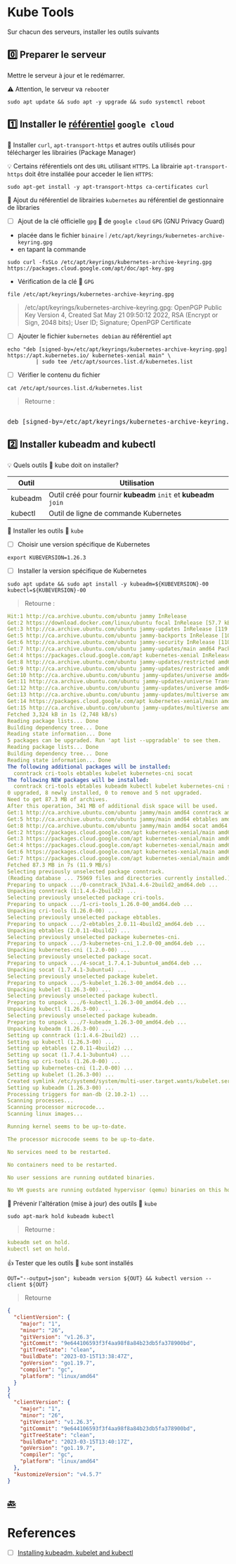 # Kube Tools

Sur chacun des serveurs, installer les outils suivants

## :zero: Preparer le serveur

Mettre le serveur à jour et le redémarrer.

:warning: Attention, le serveur va `reboot`er

```
sudo apt update && sudo apt -y upgrade && sudo systemctl reboot
```

## :one: Installer le [référentiel](https://kubernetes.io/docs/tasks/tools/install-kubectl-linux/#install-using-native-package-management) `google cloud`

:round_pushpin: Installer `curl`, `apt-transport-https` et autres outils utilisés pour télécharger les librairies (Package Manager)

:bulb: Certains référentiels ont des `URL` utilisant `HTTPS`. La librairie `apt-transport-https` doit être installée pour acceder le lien `HTTPS`:

```
sudo apt-get install -y apt-transport-https ca-certificates curl
```

:round_pushpin: Ajout du référentiel de librairies `kubernetes` au référentiel de gestionnaire de libraries  

- [ ] Ajout de la clé officielle `gpg` :key: de `google cloud`  `GPG` (GNU Privacy Guard)
      
* placée dans le fichier `binaire` :grey_exclamation: `/etc/apt/keyrings/kubernetes-archive-keyring.gpg`
* en tapant la commande

```
sudo curl -fsSLo /etc/apt/keyrings/kubernetes-archive-keyring.gpg https://packages.cloud.google.com/apt/doc/apt-key.gpg
```

* Vérification de la clé :key: `GPG`

```
file /etc/apt/keyrings/kubernetes-archive-keyring.gpg
```
> /etc/apt/keyrings/kubernetes-archive-keyring.gpg: OpenPGP Public Key Version 4, Created Sat May 21 09:50:12 2022, RSA (Encrypt or Sign, 2048 bits); User ID; Signature; OpenPGP Certificate

- [ ] Ajouter le fichier `kubernetes debian` au référentiel `apt`

```
echo "deb [signed-by=/etc/apt/keyrings/kubernetes-archive-keyring.gpg] https://apt.kubernetes.io/ kubernetes-xenial main" \
         | sudo tee /etc/apt/sources.list.d/kubernetes.list
```

- [ ] Vérifier le contenu du fichier

```
cat /etc/apt/sources.list.d/kubernetes.list
```
> Retourne :
<pre> 
deb [signed-by=/etc/apt/keyrings/kubernetes-archive-keyring.gpg] https://apt.kubernetes.io/ kubernetes-xenial main
</pre>

## :two: Installer **kubeadm** and **kubectl**

:bulb: Quels outils :ice_cube: kube doit on installer? 

| Outil   | Utilisation                                                      |
|---------|------------------------------------------------------------------|
| kubeadm | Outil créé pour fournir **kubeadm** `init` et **kubeadm** `join` |
| kubectl | Outil de ligne de commande Kubernetes                            |

:round_pushpin: Installer les outils :ice_cube: `kube`

- [ ] Choisir une version spécifique de Kubernetes

```
export KUBEVERSION=1.26.3
``` 

- [ ] Installer la version spécifique de Kubernetes

```
sudo apt update && sudo apt install -y kubeadm=${KUBEVERSION}-00 kubectl=${KUBEVERSION}-00
```
> Retourne :
```yaml
Hit:1 http://ca.archive.ubuntu.com/ubuntu jammy InRelease
Get:2 https://download.docker.com/linux/ubuntu focal InRelease [57.7 kB]  
Get:3 http://ca.archive.ubuntu.com/ubuntu jammy-updates InRelease [119 kB]     
Get:5 http://ca.archive.ubuntu.com/ubuntu jammy-backports InRelease [108 kB]   
Get:6 http://ca.archive.ubuntu.com/ubuntu jammy-security InRelease [110 kB]    
Get:7 http://ca.archive.ubuntu.com/ubuntu jammy-updates/main amd64 Packages [990 kB]
Get:4 https://packages.cloud.google.com/apt kubernetes-xenial InRelease [8,993 B]
Get:8 http://ca.archive.ubuntu.com/ubuntu jammy-updates/restricted amd64 Packages [744 kB]
Get:9 http://ca.archive.ubuntu.com/ubuntu jammy-updates/restricted amd64 c-n-f Metadata [576 B]
Get:10 http://ca.archive.ubuntu.com/ubuntu jammy-updates/universe amd64 Packages [899 kB]
Get:11 http://ca.archive.ubuntu.com/ubuntu jammy-updates/universe Translation-en [180 kB]
Get:12 http://ca.archive.ubuntu.com/ubuntu jammy-updates/universe amd64 c-n-f Metadata [18.6 kB]
Get:13 http://ca.archive.ubuntu.com/ubuntu jammy-updates/multiverse amd64 Packages [24.1 kB]
Get:14 https://packages.cloud.google.com/apt kubernetes-xenial/main amd64 Packages [64.5 kB]
Get:15 http://ca.archive.ubuntu.com/ubuntu jammy-updates/multiverse amd64 c-n-f Metadata [444 B]
Fetched 3,324 kB in 1s (2,748 kB/s)                            
Reading package lists... Done
Building dependency tree... Done
Reading state information... Done
5 packages can be upgraded. Run 'apt list --upgradable' to see them.
Reading package lists... Done
Building dependency tree... Done
Reading state information... Done
The following additional packages will be installed:
  conntrack cri-tools ebtables kubelet kubernetes-cni socat
The following NEW packages will be installed:
  conntrack cri-tools ebtables kubeadm kubectl kubelet kubernetes-cni socat
0 upgraded, 8 newly installed, 0 to remove and 5 not upgraded.
Need to get 87.3 MB of archives.
After this operation, 341 MB of additional disk space will be used.
Get:1 http://ca.archive.ubuntu.com/ubuntu jammy/main amd64 conntrack amd64 1:1.4.6-2build2 [33.5 kB]
Get:5 http://ca.archive.ubuntu.com/ubuntu jammy/main amd64 ebtables amd64 2.0.11-4build2 [84.9 kB]
Get:8 http://ca.archive.ubuntu.com/ubuntu jammy/main amd64 socat amd64 1.7.4.1-3ubuntu4 [349 kB]
Get:2 https://packages.cloud.google.com/apt kubernetes-xenial/main amd64 cri-tools amd64 1.26.0-00 [18.9 MB]
Get:3 https://packages.cloud.google.com/apt kubernetes-xenial/main amd64 kubernetes-cni amd64 1.2.0-00 [27.6 MB]
Get:4 https://packages.cloud.google.com/apt kubernetes-xenial/main amd64 kubelet amd64 1.26.3-00 [20.5 MB]
Get:6 https://packages.cloud.google.com/apt kubernetes-xenial/main amd64 kubectl amd64 1.26.3-00 [10.1 MB]
Get:7 https://packages.cloud.google.com/apt kubernetes-xenial/main amd64 kubeadm amd64 1.26.3-00 [9,747 kB]     
Fetched 87.3 MB in 7s (11.9 MB/s)                                                                               
Selecting previously unselected package conntrack.
(Reading database ... 75969 files and directories currently installed.)
Preparing to unpack .../0-conntrack_1%3a1.4.6-2build2_amd64.deb ...
Unpacking conntrack (1:1.4.6-2build2) ...
Selecting previously unselected package cri-tools.
Preparing to unpack .../1-cri-tools_1.26.0-00_amd64.deb ...
Unpacking cri-tools (1.26.0-00) ...
Selecting previously unselected package ebtables.
Preparing to unpack .../2-ebtables_2.0.11-4build2_amd64.deb ...
Unpacking ebtables (2.0.11-4build2) ...
Selecting previously unselected package kubernetes-cni.
Preparing to unpack .../3-kubernetes-cni_1.2.0-00_amd64.deb ...
Unpacking kubernetes-cni (1.2.0-00) ...
Selecting previously unselected package socat.
Preparing to unpack .../4-socat_1.7.4.1-3ubuntu4_amd64.deb ...
Unpacking socat (1.7.4.1-3ubuntu4) ...
Selecting previously unselected package kubelet.
Preparing to unpack .../5-kubelet_1.26.3-00_amd64.deb ...
Unpacking kubelet (1.26.3-00) ...
Selecting previously unselected package kubectl.
Preparing to unpack .../6-kubectl_1.26.3-00_amd64.deb ...
Unpacking kubectl (1.26.3-00) ...
Selecting previously unselected package kubeadm.
Preparing to unpack .../7-kubeadm_1.26.3-00_amd64.deb ...
Unpacking kubeadm (1.26.3-00) ...
Setting up conntrack (1:1.4.6-2build2) ...
Setting up kubectl (1.26.3-00) ...
Setting up ebtables (2.0.11-4build2) ...
Setting up socat (1.7.4.1-3ubuntu4) ...
Setting up cri-tools (1.26.0-00) ...
Setting up kubernetes-cni (1.2.0-00) ...
Setting up kubelet (1.26.3-00) ...
Created symlink /etc/systemd/system/multi-user.target.wants/kubelet.service → /lib/systemd/system/kubelet.service.
Setting up kubeadm (1.26.3-00) ...
Processing triggers for man-db (2.10.2-1) ...
Scanning processes...                                                                                            
Scanning processor microcode...                                                                                  
Scanning linux images...                                                                                         

Running kernel seems to be up-to-date.

The processor microcode seems to be up-to-date.

No services need to be restarted.

No containers need to be restarted.

No user sessions are running outdated binaries.

No VM guests are running outdated hypervisor (qemu) binaries on this host.
```

:round_pushpin: Prévenir l'altération (mise à jour) des outils :ice_cube: `kube`

```
sudo apt-mark hold kubeadm kubectl
```
> Retourne :
```yaml
kubeadm set on hold.
kubectl set on hold.
```

:+1: Tester que les outils :ice_cube: `kube` sont installés

```
OUT="--output=json"; kubeadm version ${OUT} && kubectl version --client ${OUT}
```
> Retourne
```json
{
  "clientVersion": {
    "major": "1",
    "minor": "26",
    "gitVersion": "v1.26.3",
    "gitCommit": "9e644106593f3f4aa98f8a84b23db5fa378900bd",
    "gitTreeState": "clean",
    "buildDate": "2023-03-15T13:38:47Z",
    "goVersion": "go1.19.7",
    "compiler": "gc",
    "platform": "linux/amd64"
  }
}
{
  "clientVersion": {
    "major": "1",
    "minor": "26",
    "gitVersion": "v1.26.3",
    "gitCommit": "9e644106593f3f4aa98f8a84b23db5fa378900bd",
    "gitTreeState": "clean",
    "buildDate": "2023-03-15T13:40:17Z",
    "goVersion": "go1.19.7",
    "compiler": "gc",
    "platform": "linux/amd64"
  },
  "kustomizeVersion": "v4.5.7"
}
```

## [:back:](../#round_pushpin-installation-des-outils)

# References

- [ ] [Installing kubeadm, kubelet and kubectl](https://kubernetes.io/docs/setup/production-environment/tools/kubeadm/install-kubeadm/#installing-kubeadm-kubelet-and-kubectl)
